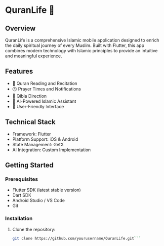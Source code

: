 # QuranLife 🕌

## Overview

QuranLife is a comprehensive Islamic mobile application designed to enrich the daily spiritual journey of every Muslim. Built with Flutter, this app combines modern technology with Islamic principles to provide an intuitive and meaningful experience.

## Features

- 📖 Quran Reading and Recitation
- 🕒 Prayer Times and Notifications
- 🧭 Qibla Direction
- 🤖 AI-Powered Islamic Assistant
- 📱 User-Friendly Interface

## Technical Stack

- Framework: Flutter
- Platform Support: iOS & Android
- State Management: GetX
- AI Integration: Custom Implementation

## Getting Started

### Prerequisites

- Flutter SDK (latest stable version)
- Dart SDK
- Android Studio / VS Code
- Git

### Installation

1. Clone the repository:
   ```bash
   git clone https://github.com/yourusername/QuranLife.git```